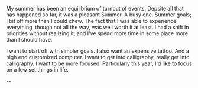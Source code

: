 My summer has been an equilibrium of turnout of events. Depsite all that has happened so far, it was a pleasant Summer. A busy one.
Summer goals; I bit off more than I could chew. The fact that I was able to experience everything, though not all the way, was well worth it at least. I had a shift in priorities without realizing it; and I've spend more time in some place more than I should have. 

I want to start off with simpler goals. 
I also want an expensive tattoo. 
And a high end customized computer. 
I want to get into calligraphy, really get into calligraphy. 
I want to be more focused. 
Particularly this year, I'd like to focus on a few set things in life. 

--
